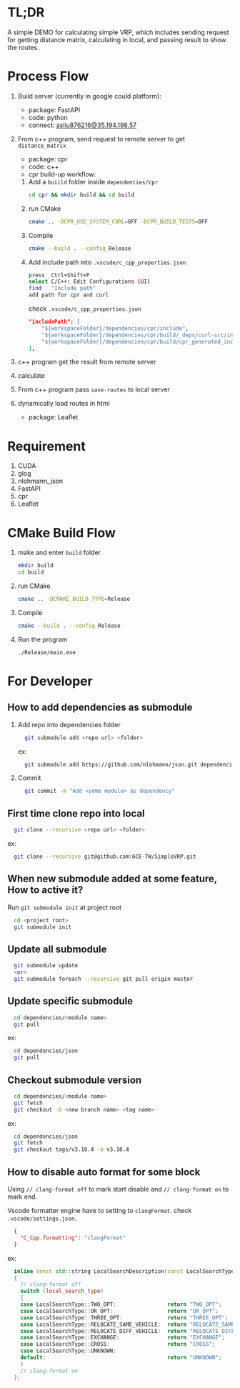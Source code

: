 # TL;DR

A simple DEMO for calculating simple VRP, which includes sending request for getting distance matrix, calculating in local, and passing result to show the routes.

# Process Flow

1. Build server (currently in google could platform): 
   - package: FastAPI
   - code: python
   - connect: asliu876216@35.194.198.57

2. From c++ program, send request to remote server to get `distance_matrix`
    - package: cpr
    - code: c++ 
    - cpr build-up workflow:
    
    1. Add a ```buiild``` folder inside ```dependencies/cpr```
       ```bash
       cd cpr && mkdir build && cd build
       ```
    2. run CMake
       ```bash
       cmake .. -DCPR_USE_SYSTEM_CURL=OFF -DCPR_BUILD_TESTS=OFF
       ```
    3. Compile
       ```bash
       cmake --build . --config Release
       ```
    4. Add include path into ```.vscode/c_cpp_properties.json```
       ```bash
       press  Ctrl+Shift+P
       select C/C++: Edit Configurations (UI)
       find   "Include path"
       add path for cpr and curl
       ```
       check ```.vscode/c_cpp_properties.json```
       ```json
       "includePath": [
           "${workspaceFolder}/dependencies/cpr/include",
           "${workspaceFolder}/dependencies/cpr/build/_deps/curl-src/include"
           "${workspaceFolder}/dependencies/cpr/build/cpr_generated_includes"
       ],
       ```

3. c++ program get the result from remote server
4. calculate
5. From c++ program pass `save-routes` to local server
6. dynamically load routes in html
    - package: Leaflet

# Requirement

1. CUDA
2. glog
3. nlohmann_json
4. FastAPI
5. cpr
6. Leaflet

# CMake Build Flow

1. make and enter ```build``` folder
    ```bash
    mkdir build
    cd build
    ```
2. run CMake
    ```bash
    cmake .. -DCMAKE_BUILD_TYPE=Release
    ```
3. Compile
    ```bash
    cmake --build . --config Release
    ```
4. Run the program
    ```bash
    ./Release/main.exe
    ```


# For Developer

## How to add dependencies as submodule

1. Add repo into dependencies folder

    ```bash
      git submodule add <repo url> <folder>
    ```

    ex:
    ```bash
      git submodule add https://github.com/nlohmann/json.git dependencies/json
    ```

2. Commit

    ```bash
      git commit -m "Add <some module> as dependency"
    ```

## First time clone repo into local

  ```bash
    git clone --recursive <repo url> <folder>
  ```

  ex:
  ```bash
    git clone --recursive git@github.com:6CE-TW/SimpleVRP.git
  ```

## When new submodule added at some feature, How to active it?

  Run `git submodule init` at project root

  ```bash
    cd <project root>
    git submodule init
  ```

## Update all submodule

  ```bash
    git submodule update
    <or>
    git submodule foreach --recursive git pull origin master
  ```

## Update specific submodule

  ```bash
    cd dependencies/<module name>
    git pull
  ```

  ex:
  ```bash
    cd dependencies/json
    git pull
  ```

## Checkout submodule version
  ```bash
    cd dependencies/<module name>
    git fetch
    git checkout -b <new branch name> <tag name>
  ```

  ex:
  ```bash
    cd dependencies/json
    git fetch
    git checkout tags/v3.10.4 -b v3.10.4
  ```

## How to disable auto format for some block
  Using `// clang-format off` to mark start disable and `// clang-format on` to mark end.

  Vscode formatter engine have to setting to `clangFormat`. check `.vscode/settings.json`.

  ```json
    {
      "C_Cpp.formatting": "clangFormat"
    }
  ```

  ex:
  ```c++
    inline const std::string LocalSearchDescription(const LocalSearchType &local_search_type)
    {
      // clang-format off
      switch (local_search_type)
      {
      case LocalSearchType::TWO_OPT:                return "TWO_OPT";
      case LocalSearchType::OR_OPT:                 return "OR_OPT";
      case LocalSearchType::THREE_OPT:              return "THREE_OPT";
      case LocalSearchType::RELOCATE_SAME_VEHICLE:  return "RELOCATE_SAME_VEHICLE";
      case LocalSearchType::RELOCATE_DIFF_VEHICLE:  return "RELOCATE_DIFF_VEHICLE";
      case LocalSearchType::EXCHANGE:               return "EXCHANGE";
      case LocalSearchType::CROSS:                  return "CROSS";
      case LocalSearchType::UNKNOWN:                
      default:                                      return "UNKNOWN";
      }
      // clang-format on
    };
  ```